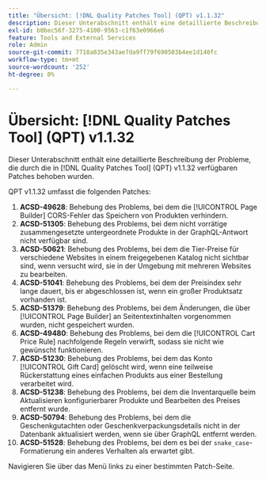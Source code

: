```yaml
---
title: "Übersicht: [!DNL Quality Patches Tool] (QPT) v1.1.32"
description: Dieser Unterabschnitt enthält eine detaillierte Beschreibung der Probleme, die durch die in [!DNL Quality Patches Tool]  (QPT) v1.1.32 verfügbaren Patches behoben wurden.
exl-id: b0bec56f-3275-4100-9563-c1f63e0966e6
feature: Tools and External Services
role: Admin
source-git-commit: 7718a835e343ae7da9ff79f690503b4ee1d140fc
workflow-type: tm+mt
source-wordcount: '252'
ht-degree: 0%

---
```


# Übersicht: [!DNL Quality Patches Tool] (QPT) v1.1.32

Dieser Unterabschnitt enthält eine detaillierte Beschreibung der Probleme, die durch die in [!DNL Quality Patches Tool] (QPT) v1.1.32 verfügbaren Patches behoben wurden.

QPT v1.1.32 umfasst die folgenden Patches:

1. **ACSD-49628**: Behebung des Problems, bei dem die [!UICONTROL Page Builder] CORS-Fehler das Speichern von Produkten verhindern.
1. **ACSD-51305**: Behebung des Problems, bei dem nicht vorrätige zusammengesetzte untergeordnete Produkte in der GraphQL-Antwort nicht verfügbar sind.
1. **ACSD-50621**: Behebung des Problems, bei dem die Tier-Preise für verschiedene Websites in einem freigegebenen Katalog nicht sichtbar sind, wenn versucht wird, sie in der Umgebung mit mehreren Websites zu bearbeiten.
1. **ACSD-51041**: Behebung des Problems, bei dem der Preisindex sehr lange dauert, bis er abgeschlossen ist, wenn ein großer Produktsatz vorhanden ist.
1. **ACSD-51379**: Behebung des Problems, bei dem Änderungen, die über [!UICONTROL Page Builder] an Seitentextinhalten vorgenommen wurden, nicht gespeichert wurden.
1. **ACSD-49480**: Behebung des Problems, bei dem die [!UICONTROL Cart Price Rule] nachfolgende Regeln verwirft, sodass sie nicht wie gewünscht funktionieren.
1. **ACSD-51230**: Behebung des Problems, bei dem das Konto [!UICONTROL Gift Card] gelöscht wird, wenn eine teilweise Rückerstattung eines einfachen Produkts aus einer Bestellung verarbeitet wird.
1. **ACSD-51238**: Behebung des Problems, bei dem die Inventarquelle beim Aktualisieren konfigurierbarer Produkte und Bearbeiten des Preises entfernt wurde.
1. **ACSD-50794**: Behebung des Problems, bei dem die Geschenkgutachten oder Geschenkverpackungsdetails nicht in der Datenbank aktualisiert werden, wenn sie über GraphQL entfernt werden.
1. **ACSD-51528**: Behebung des Problems, bei dem es bei der `snake_case`-Formatierung ein anderes Verhalten als erwartet gibt.

Navigieren Sie über das Menü links zu einer bestimmten Patch-Seite.
